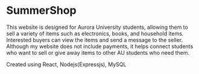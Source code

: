 # SummerShop
This website is designed for Aurora University students, allowing them to sell a variety of items such as electronics, books, and household items. 
Interested buyers can view the items and send a message to the seller.
Although my website does not include payments, it helps connect students who want to sell or give away items to other AU students who need them.

Created using React, Nodejs(Expressjs), MySQL
